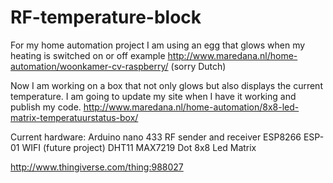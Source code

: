 # RF-temperature-block 

For my home automation project I am using an egg that glows when my heating is switched on or off
example http://www.maredana.nl/home-automation/woonkamer-cv-raspberry/ (sorry Dutch)

Now I am working on a box that not only glows but also displays the current temperature.
I am going to update my site when I have it working and publish my code.
http://www.maredana.nl/home-automation/8x8-led-matrix-temperatuurstatus-box/

Current hardware:
Arduino nano
433 RF sender and receiver
ESP8266 ESP-01 WIFI (future project)
DHT11
MAX7219 Dot 8x8 Led Matrix

http://www.thingiverse.com/thing:988027